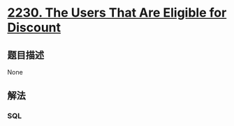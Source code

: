 # [2230. The Users That Are Eligible for Discount](https://leetcode-cn.com/problems/the-users-that-are-eligible-for-discount)

## 题目描述

<!-- 这里写题目描述 -->

None

## 解法

<!-- 这里可写通用的实现逻辑 -->

<!-- tabs:start -->

### **SQL**

<!-- 这里可写当前语言的特殊实现逻辑 -->

```sql

```

<!-- tabs:end -->
